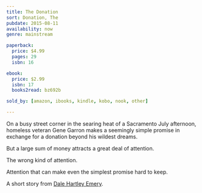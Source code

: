 ```yaml
---
title: The Donation
sort: Donation, The
pubdate: 2015-08-11
availability: now
genre: mainstream

paperback:
  price: $4.99
  pages: 29
  isbn: 16

ebook:
  price: $2.99
  isbn: 17
  books2read: bz692b

sold_by: [amazon, ibooks, kindle, kobo, nook, other]

---
```


On a busy street corner in the searing heat of a Sacramento July afternoon,
homeless veteran Gene Garron
makes a seemingly simple promise
in exchange for a donation beyond his wildest dreams.

But a large sum of money attracts a great deal of attention.

The wrong kind of attention.

Attention that can make even the simplest promise hard to keep.

A short story
from [Dale Hartley Emery](http://dalehartleyemery.com).
